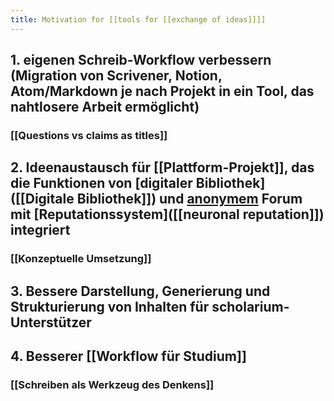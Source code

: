```yaml
---
title: Motivation for [[tools for [[exchange of ideas]]]]
---
```


## 1. eigenen Schreib-Workflow verbessern (Migration von Scrivener, Notion, Atom/Markdown je nach Projekt in ein Tool, das nahtlosere Arbeit ermöglicht)
### [[Questions vs claims as titles]]

## 2. Ideenaustausch für [[Plattform-Projekt]], das die Funktionen von [digitaler Bibliothek]([[Digitale Bibliothek]]) und [anonymem](Anonymität) Forum mit [Reputationssystem]([[neuronal reputation]]) integriert
### [[Konzeptuelle Umsetzung]]

## 3. Bessere Darstellung, Generierung und Strukturierung von Inhalten für scholarium-Unterstützer

## 4. Besserer [[Workflow für Studium]]
### [[Schreiben als Werkzeug des Denkens]]

